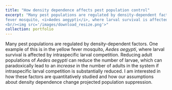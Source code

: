 ```yaml
---
title: "How density dependence affects pest population control"
excerpt: "Many pest populations are regulated by density-dependent factors. One example of this is in the yellow 
fever mosquito, <i>Aedes aegypti</i>, where larval survival is affected by intraspecific larval competition. 
<br/><img src='/images/download_resize.png'>"
collection: portfolio
---
```


Many pest populations are regulated by density-dependent factors. One example of this is in the yellow 
fever mosquito, <i>Aedes aegypti</i>, where larval survival is affected by intraspecific larval competition.
Reducing adult populations of 
<i>Aedes aegypti</i> can reduce the number of larvae, which can paradoxically lead to an <i>increase</i> in
the number of adults in the system if intraspecific larval competition is substantially reduced. 
I am interested in how these factors are quantitatively studied and how our assumptions about density dependence
change projected population suppression. 
